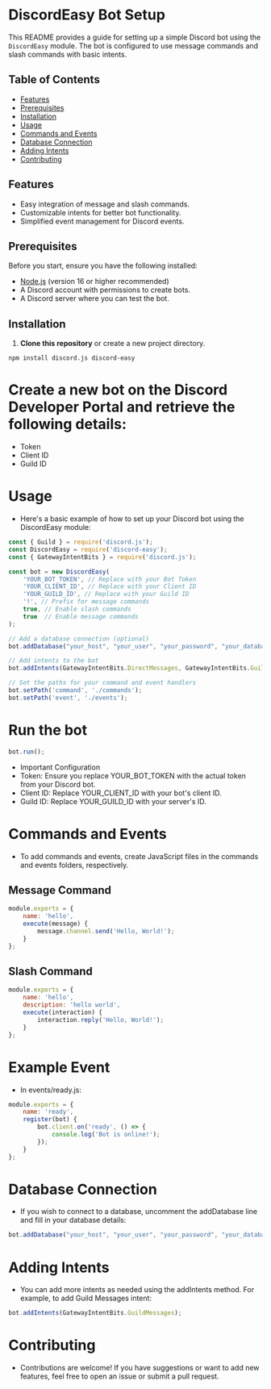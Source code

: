 # DiscordEasy Bot Setup

This README provides a guide for setting up a simple Discord bot using the `DiscordEasy` module. The bot is configured to use message commands and slash commands with basic intents.

## Table of Contents

- [Features](#features)
- [Prerequisites](#prerequisites)
- [Installation](#installation)
- [Usage](#usage)
- [Commands and Events](#commands-and-events)
- [Database Connection](#database-connection)
- [Adding Intents](#adding-intents)
- [Contributing](#contributing)

## Features

- Easy integration of message and slash commands.
- Customizable intents for better bot functionality.
- Simplified event management for Discord events.
  
## Prerequisites

Before you start, ensure you have the following installed:

- [Node.js](https://nodejs.org/) (version 16 or higher recommended)
- A Discord account with permissions to create bots.
- A Discord server where you can test the bot.

## Installation

1. **Clone this repository** or create a new project directory.
   
```
npm install discord.js discord-easy
```

# Create a new bot on the Discord Developer Portal and retrieve the following details:

- Token
- Client ID
- Guild ID
# Usage
- Here's a basic example of how to set up your Discord bot using the DiscordEasy module:

```js
const { Guild } = require('discord.js');
const DiscordEasy = require('discord-easy');
const { GatewayIntentBits } = require('discord.js');

const bot = new DiscordEasy(
    'YOUR_BOT_TOKEN', // Replace with your Bot Token
    'YOUR_CLIENT_ID', // Replace with your Client ID
    'YOUR_GUILD_ID', // Replace with your Guild ID
    '!', // Prefix for message commands
    true, // Enable slash commands
    true  // Enable message commands
);

// Add a database connection (optional)
bot.addDatabase("your_host", "your_user", "your_password", "your_database");

// Add intents to the bot
bot.addIntents(GatewayIntentBits.DirectMessages, GatewayIntentBits.GuildMembers); // Add necessary intents

// Set the paths for your command and event handlers
bot.setPath('command', './commands');
bot.setPath('event', './events');
```

# Run the bot

```js
bot.run();
```
- Important Configuration
- Token: Ensure you replace YOUR_BOT_TOKEN with the actual token from your Discord bot.
- Client ID: Replace YOUR_CLIENT_ID with your bot's client ID.
- Guild ID: Replace YOUR_GUILD_ID with your server's ID.

# Commands and Events
- To add commands and events, create JavaScript files in the commands and events folders, respectively.

## Message Command

```js
module.exports = {
    name: 'hello',
    execute(message) {
        message.channel.send('Hello, World!');
    }
};
```

## Slash Command

```js
module.exports = {
    name: 'hello',
    description: 'hello world',
    execute(interaction) {
        interaction.reply('Hello, World!');
    }
};
```

# Example Event
- In events/ready.js:

```js
module.exports = {
    name: 'ready',
    register(bot) {
        bot.client.on('ready', () => {
            console.log('Bot is online!');
        });
    }
};
```

# Database Connection
- If you wish to connect to a database, uncomment the addDatabase line and fill in your database details:

```js
bot.addDatabase("your_host", "your_user", "your_password", "your_database");
```

# Adding Intents
- You can add more intents as needed using the addIntents method. For example, to add Guild Messages intent:

```js
bot.addIntents(GatewayIntentBits.GuildMessages);
```

# Contributing
- Contributions are welcome! If you have suggestions or want to add new features, feel free to open an issue or submit a pull request.